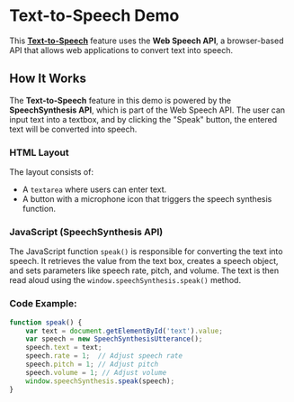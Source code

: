 # Text-to-Speech Demo

This [**Text-to-Speech**](https://neel-xyt.github.io/Text-to_Speech-Demo/) feature uses the **Web Speech API**, a browser-based API that allows web applications to convert text into speech.

## How It Works

The **Text-to-Speech** feature in this demo is powered by the **SpeechSynthesis API**, which is part of the Web Speech API. The user can input text into a textbox, and by clicking the "Speak" button, the entered text will be converted into speech.

### HTML Layout

The layout consists of:
- A `textarea` where users can enter text.
- A button with a microphone icon that triggers the speech synthesis function.

### JavaScript (SpeechSynthesis API)

The JavaScript function `speak()` is responsible for converting the text into speech. It retrieves the value from the text box, creates a speech object, and sets parameters like speech rate, pitch, and volume. The text is then read aloud using the `window.speechSynthesis.speak()` method.

### Code Example:
```javascript
function speak() {
    var text = document.getElementById('text').value;
    var speech = new SpeechSynthesisUtterance();
    speech.text = text;
    speech.rate = 1;  // Adjust speech rate
    speech.pitch = 1; // Adjust pitch
    speech.volume = 1; // Adjust volume
    window.speechSynthesis.speak(speech);
}

